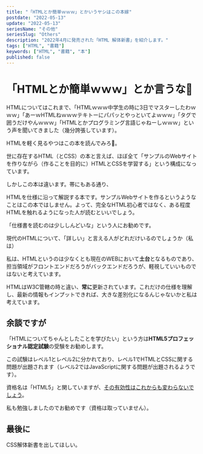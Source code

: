 ```yaml
---
title: "「HTMLとか簡単ｗｗｗ」とかいうヤシはこの本嫁"
postdate: "2022-05-13"
update: "2022-05-13"
seriesName: "その他"
seriesSlug: "Others"
description: "2022年4月に発売された「HTML 解体新書」を紹介します。"
tags: ["HTML", "書籍"]
keywords: ["HTML", "書籍", "本"]
published: false
---
```


# 「HTMLとか簡単ｗｗｗ」とか言うな👿

HTMLについてはこれまで、「HTMLｗｗｗ中学生の時に3日でマスターしたわｗｗｗ」「あーｗHTMLねｗｗｗテキトーにパパッとやっといてよｗｗｗ」「タグで囲うだけやんｗｗｗ」「HTMLとかプログラミング言語じゃねーしｗｗｗ」という声を聞いてきました（幾分誇張しています）。

HTMLを軽く見るやつはこの本を読んでみろ👊。

世に存在するHTML（とCSS）の本と言えば、ほぼ全て「サンプルのWebサイトを作りながら（作ることを目的に）HTMLとCSSを学習する」という構成になっています。

しかしこの本は違います。帯にもある通り、

HTMLを仕様に沿って解説する本です。サンプルWebサイトを作るというようなことはこの本ではしません。よって、完全なHTML初心者ではなく、ある程度HTMLを触れるようになった人が読むといいでしょう。

「仕様書を読むのは少ししんどいな」という人にお勧めです。

現代のHTMLについて、「詳しい」と言える人がどれだけいるのでしょうか（私は）

私は、HTMLというのは少なくとも現在のWEBにおいて**土台**となるものであり、担当領域がフロントエンドだろうがバックエンドだろうが、軽視していいものではないと考えています。

HTMLはW3C管轄の時と違い、**常に**更新されています。これだけの仕様を理解し、最新の情報もインプットできれば、大きな差別化になるんじゃないかと私は考えています。

## 余談ですが

「HTMLについてちゃんとしたことを学びたい」という方は**HTML5プロフェッショナル認定試験**の受験をお勧めします。

この試験はレベル1とレベル2に分かれており、レベル1でHTMLとCSSに関する問題が出題されます（レベル2ではJavaScriptに関する問題が出題されるようです）。

資格名は「HTML5」と関していますが、[その有効性はこれからも変わらないでしょう](https://html5exam.jp/measures/column_01.html)。

私も勉強しましたのでお勧めです（資格は取っていません）。

## 最後に

CSS解体新書を出してほしい。

